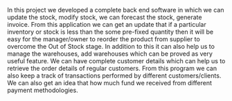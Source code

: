 In this project we developed a complete back end software in which we can update the stock, modify stock, we can forecast the stock, generate invoice.
From this application we can get an update that if a particular inventory or stock is less than the some pre-fixed quantity then it will be easy for the manager/owner to reorder the product from supplier to overcome the Out of Stock stage.
In addition to this it can also help us to manage the warehouses, add warehouses which can be proved as very useful feature.
We can have complete customer details which can help us to retrieve the
order details of regular customers.
From this program we can also keep a track of transactions performed by
different customers/clients. We can also get an idea that how much fund we received from different payment methodologies.
